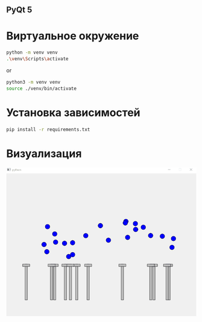 ## PyQt 5
# 

# Виртуальное окружение
```bash
python -m venv venv
.\venv\Scripts\activate
```
or
```bash
python3 -m venv venv
source ./venv/bin/activate
```

# Установка зависимостей
```bash
pip install -r requirements.txt
```


# Визуализация 

<img src="./visualization/birds&columns.gif" alt="birds">

